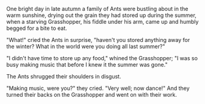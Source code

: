 One bright day in late autumn a family of Ants were bustling
about in the warm sunshine, drying out the grain they had stored
up during the summer, when a starving Grasshopper, his fiddle
under his arm, came up and humbly begged for a bite to eat.

"What!" cried the Ants in surprise, "haven't you stored anything
away for the winter? What in the world were you doing all last
summer?"

"I didn't have time to store up any food," whined the
Grasshopper; "I was so busy making music that before I knew it
the summer was gone."

The Ants shrugged their shoulders in disgust.

"Making music, were you?" they cried. "Very well; now dance!" And
they turned their backs on the Grasshopper and went on with their
work.
